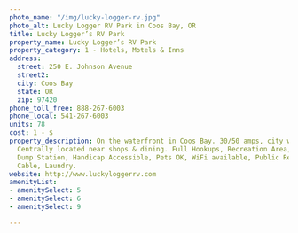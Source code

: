 ```yaml
---
photo_name: "/img/lucky-logger-rv.jpg"
photo_alt: Lucky Logger RV Park in Coos Bay, OR
title: Lucky Logger’s RV Park
property_name: Lucky Logger’s RV Park
property_category: 1 - Hotels, Motels & Inns
address:
  street: 250 E. Johnson Avenue
  street2: 
  city: Coos Bay
  state: OR
  zip: 97420
phone_toll_free: 888-267-6003
phone_local: 541-267-6003
units: 78
cost: 1 - $
property_description: On the waterfront in Coos Bay. 30/50 amps, city water, RV supplies.
  Centrally located near shops & dining. Full Hookups, Recreation Area, Security,
  Dump Station, Handicap Accessible, Pets OK, WiFi available, Public Restrooms, Showers,
  Cable, Laundry.
website: http://www.luckyloggerrv.com
amenityList:
- amenitySelect: 5
- amenitySelect: 6
- amenitySelect: 9

---
```

